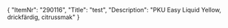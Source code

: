 {
  "ItemNr": "290116",
  "Title": "test",
  "Description": "PKU Easy Liquid Yellow, drickfärdig, citrussmak"
}